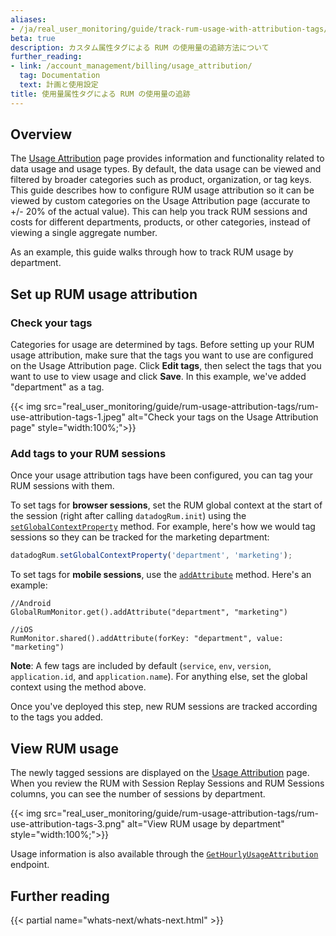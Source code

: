 ```yaml
---
aliases:
- /ja/real_user_monitoring/guide/track-rum-usage-with-attribution-tags/
beta: true
description: カスタム属性タグによる RUM の使用量の追跡方法について
further_reading:
- link: /account_management/billing/usage_attribution/
  tag: Documentation
  text: 計画と使用設定
title: 使用量属性タグによる RUM の使用量の追跡
---
```


## Overview

The [Usage Attribution][1] page provides information and functionality related to data usage and usage types. By default, the data usage can be viewed and filtered by broader categories such as product, organization, or tag keys. This guide describes how to configure RUM usage attribution so it can be viewed by custom categories on the Usage Attribution page (accurate to +/- 20% of the actual value). This can help you track RUM sessions and costs for different departments, products, or other categories, instead of viewing a single aggregate number. 

As an example, this guide walks through how to track RUM usage by department.

## Set up RUM usage attribution

### Check your tags

Categories for usage are determined by tags. Before setting up your RUM usage attribution, make sure that the tags you want to use are configured on the Usage Attribution page. Click **Edit tags**, then select the tags that you want to use to view usage and click **Save**. In this example, we've added "department" as a tag.

{{< img src="real_user_monitoring/guide/rum-usage-attribution-tags/rum-use-attribution-tags-1.jpeg" alt="Check your tags on the Usage Attribution page" style="width:100%;">}}

### Add tags to your RUM sessions
Once your usage attribution tags have been configured, you can tag your RUM sessions with them. 

To set tags for **browser sessions**, set the RUM global context at the start of the session (right after calling `datadogRum.init`) using the [`setGlobalContextProperty`][2] method. For example, here's how we would tag sessions so they can be tracked for the marketing department: 

```javascript
datadogRum.setGlobalContextProperty('department', 'marketing');
```

To set tags for **mobile sessions**, use the [`addAttribute`][5] method. Here's an example:

```
//Android
GlobalRumMonitor.get().addAttribute("department", "marketing")

//iOS
RumMonitor.shared().addAttribute(forKey: "department", value: "marketing")
```

**Note**: A few tags are included by default (`service`, `env`, `version`, `application.id`, and `application.name`). For anything else, set the global context using the method above.

Once you've deployed this step, new RUM sessions are tracked according to the tags you added.

## View RUM usage
The newly tagged sessions are displayed on the [Usage Attribution][3] page. When you review the RUM with Session Replay Sessions and RUM Sessions columns, you can see the number of sessions by department.

{{< img src="real_user_monitoring/guide/rum-usage-attribution-tags/rum-use-attribution-tags-3.png" alt="View RUM usage by department" style="width:100%;">}}

Usage information is also available through the [`GetHourlyUsageAttribution`][4] endpoint.

## Further reading

{{< partial name="whats-next/whats-next.html" >}}

[1]: https://app.datadoghq.com/billing/usage-attribution
[2]: /ja/real_user_monitoring/browser/advanced_configuration/?tab=npm#global-context
[3]: https://app.datadoghq.com/billing/usage-attribution
[4]: /ja/api/latest/usage-metering/#get-hourly-usage-attribution-v1
[5]: /ja/real_user_monitoring/mobile_and_tv_monitoring/advanced_configuration/android/?tab=kotlin#track-attributes